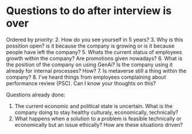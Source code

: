 # Questions to do after interview is over

Ordered by priority:
2. How do you see yourself in 5 years?
3. Why is this possition open? is it because the company is growing or is it because people have left the company?
5. Whats the current status of employees growth within the company? Are promotions given nowadays?
6. What is the position of the company on using GenAi? Is the company using it already for internal processes? How?
7. Is metaverse still a thing within the company?
8. I've heard things from employees complaining about performance review (PSC). Can I know your thoughts on this?

Questions already done:
1. The current economic and political state is uncertain. What is the company doing to stay healthy culturaly, economically, technically?
4. What happens when a solution to a problem is feasible technically or economically but an issue ethically? How are these situations driven?

